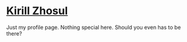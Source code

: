 # [Kirill Zhosul](https://kirillzhosul.github.com)
Just my profile page. Nothing special here. Should you even has to be there?
